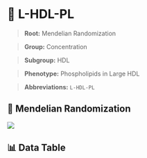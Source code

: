 # 🧪 L-HDL-PL

> **Root:** Mendelian Randomization

> **Group:** Concentration  

> **Subgroup:** HDL

> **Phenotype:** Phospholipids in Large HDL  

> **Abbreviations:** `L-HDL-PL`

## 🧬 Mendelian Randomization  

<img src="/MR/Figures/Inverse/LhengxianHDLhengxianPL.png"/>


## 📊 Data Table


<CsvTableMRI src="/MR_Data/Inverse/LhengxianHDLhengxianPL.csv"/>
